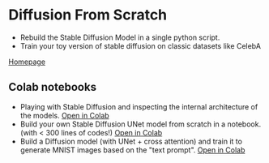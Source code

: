 # Diffusion From Scratch

* Rebuild the Stable Diffusion Model in a single python script. 
* Train your toy version of stable diffusion on classic datasets like CelebA

[Homepage](https://scholar.harvard.edu/binxuw/classes/machine-learning-scratch/materials/stable-diffusion-scratch)

## Colab notebooks
* Playing with Stable Diffusion and inspecting the internal architecture of the models. [Open in Colab](https://colab.research.google.com/drive/1TvOlX2_l4pCBOKjDI672JcMm4q68sKrA?usp=sharing)
* Build your own Stable Diffusion UNet model from scratch in a notebook. (with < 300 lines of codes!) [Open in Colab](https://colab.research.google.com/drive/1mm67_irYu3qU3hnfzqK5yQC38Fd5UFam?usp=sharing)
* Build a Diffusion model (with UNet + cross attention) and train it to generate MNIST images based on the "text prompt". [Open in Colab](https://colab.research.google.com/drive/1Y5wr91g5jmpCDiX-RLfWL1eSBWoSuLqO?usp=sharing)
